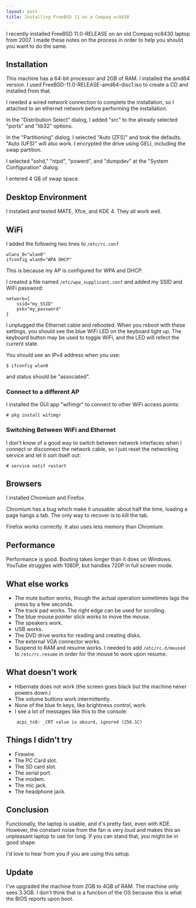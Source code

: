 ```yaml
---
layout: post
title: Installing FreeBSD 11 on a Compaq nc8430
---
```


I recently installed FreeBSD 11.0-RELEASE on an old Compaq nc8430 laptop from 2007.
I made these notes on the process in order to help you should you want to do the same.

## Installation

This machine has a 64-bit processor and 2GB of RAM.
I installed the amd64 version.
I used FreeBSD-11.0-RELEASE-amd64-disc1.iso to create a CD and installed from that.

I needed a wired network connection to complete the installation, so I attached to an ethernet network before performing the installation.

In the "Distribution Select" dialog, I added "src" to the already selected "ports" and "lib32" options.

In the "Partitioning" dialog, I selected "Auto (ZFS)" and took the defaults.
"Auto (UFS)" will also work.
I encrypted the drive using GELI, including the swap partition.

I selected "sshd," "ntpd", "powerd", and "dumpdev" at the "System Configuration" dialog.

I entered 4 GB of swap space.

## Desktop Environment

I installed and tested MATE, Xfce, and KDE 4.
They all work well.

## WiFi

I added the following two lines to `/etc/rc.conf`

    wlans_0="wlan0"
    ifconfig_wlan0="WPA DHCP"

This is because my AP is configured for WPA and DHCP.

I created a file named `/etc/wpa_supplicant.conf` and added my SSID and WiFi password:

    network={
        ssid="my_SSID"
        psk="my_password"
    }

I unplugged the Ethernet cable and rebooted.
When you reboot with these settings, you should see the blue WiFi LED on the keyboard light up.
The keyboard button may be used to toggle WiFi, and the LED will refect the current state.

You should see an IPv4 address when you use:

    $ ifconfig wlan0

and status should be "associated".

### Connect to a different AP

I installed the GUI app "wifimgr" to connect to other WiFi access points:

    # pkg install wifimgr

### Switching Between WiFi and Ethernet

I don't know of a good way to switch between network interfaces when I connect or disconnect the network cable, so I just reset the networking service and let it sort itself out:

    # service netif restart

## Browsers

I installed Chromium and Firefox.

Chromium has a bug which make it unusable: about half the time, loading a page hangs a tab.
The only way to recover is to kill the tab.

Firefox works correctly.
It also uses less memory than Chromium.

## Performance

Performance is good.
Booting takes longer than it does on Windows.
YouTube struggles with 1080P, but handles 720P in full screen mode.

## What else works

* The mute button works, though the actual operation sometimes lags the press by a few seconds.
* The track pad works.
The right edge can be used for scrolling.
* The blue mouse pointer stick works to move the mouse.
* The speakers work.
* USB works.
* The DVD drive works for reading and creating disks.
* The external VGA connector works.
* Suspend to RAM and resume works.
I needed to add `/etc/rc.d/moused` to `/etc/rc.resume` in order for the mouse to work upon resume.

## What doesn't work

* Hibernate does not work (the screen goes black but the machine never powers down.)
* The volume buttons work intermittently.
* None of the blue fn keys, like brightness control, work.
* I see a lot of messages like this to the console:
```
    acpi_tx0: _CRT value is absurd, ignored (256.1C)
```
## Things I didn't try

* Firewire.
* The PC Card slot.
* The SD card slot.
* The serial port.
* The modem.
* The mic jack.
* The headphone jack.

## Conclusion

Functionally, the laptop is usable, and it's pretty fast, even with KDE.
However, the constant noise from the fan is very loud and makes this an unpleasant laptop to use for long.
If you can stand that, you might be in good shape.

I'd love to hear from you if you are using this setup.

## Update

I've upgraded the machine from 2GB to 4GB of RAM.
The machine only sees 3.3GB.
I don't think that is a function of the OS because this is what the BIOS reports upon boot.
